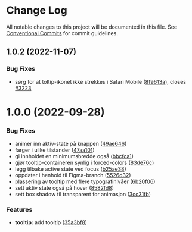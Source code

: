 # Change Log

All notable changes to this project will be documented in this file.
See [Conventional Commits](https://conventionalcommits.org) for commit guidelines.

## 1.0.2 (2022-11-07)

### Bug Fixes

-   sørg for at toltip-ikonet ikke strekkes i Safari Mobile ([8f9613a](https://github.com/fremtind/jokul/commit/8f9613a6ee605364a323b41d77a72c09a26f0c15)), closes [#3223](https://github.com/fremtind/jokul/issues/3223)

# 1.0.0 (2022-09-28)

### Bug Fixes

-   animer inn aktiv-state på knappen ([49ae646](https://github.com/fremtind/jokul/commit/49ae6460cd74cbdb196773dd85b81f6bcbff0b01))
-   farger i ulike tilstander ([47aa101](https://github.com/fremtind/jokul/commit/47aa101dcbc45c092b188a13140debc50fe4ce77))
-   gi innholdet en minimumsbredde også ([bbcfca1](https://github.com/fremtind/jokul/commit/bbcfca1eb41b21b23ba6beedf1b38353b64d66a5))
-   gjør tooltip-containeren synlig i forced-colors ([83de76c](https://github.com/fremtind/jokul/commit/83de76c80ee35c7cc887d7c30a11cf610d28f3d7))
-   legg tilbake active state ved focus ([b25ae38](https://github.com/fremtind/jokul/commit/b25ae38300f18e532705a06224c62707b6193647))
-   oppdater i henhold til Figma-branch ([5526d32](https://github.com/fremtind/jokul/commit/5526d32c0c206a2f7ea04133a155525766fa523c))
-   plassering av tooltip med flere typografinivåer ([6b20f06](https://github.com/fremtind/jokul/commit/6b20f069d1c118c5c94cf5e261bc3e58e4b0ed14))
-   sett aktiv state også på hover ([8582fd8](https://github.com/fremtind/jokul/commit/8582fd8afb74c9f0f97da9809af955c532a9373f))
-   sett box shadow til transparent for animasjon ([3cc31fb](https://github.com/fremtind/jokul/commit/3cc31fb35b104dcc412fc02540e6818ec0a34e3c))

### Features

-   **tooltip:** add tooltip ([35a3bf8](https://github.com/fremtind/jokul/commit/35a3bf8ab49bc548d28dc32c68abfdaed25a0542))
